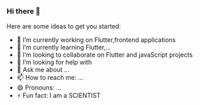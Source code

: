### Hi there 👋


Here are some ideas to get you started:

- 🔭 I’m currently working on Flutter,frontend applications
- 🌱 I’m currently learning Flutter,...
- 👯 I’m looking to collaborate on Flutter and javaScript projects
- 🤔 I’m looking for help with 
- 💬 Ask me about ...
- 📫 How to reach me: ...
- 😄 Pronouns: ...
- ⚡ Fun fact: I am a SCIENTIST
